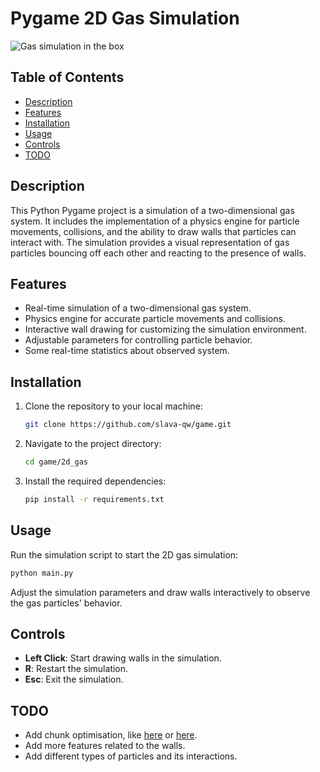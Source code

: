 # Pygame 2D Gas Simulation

![Gas simulation in the box](./videos/2dgas.gif)

## Table of Contents

- [Description](#description)
- [Features](#features)
- [Installation](#installation)
- [Usage](#usage)
- [Controls](#controls)
- [TODO](#todo)

## Description

This Python Pygame project is a simulation of a two-dimensional gas system. It includes the implementation of a physics engine for particle movements, collisions, and the ability to draw walls that particles can interact with. The simulation provides a visual representation of gas particles bouncing off each other and reacting to the presence of walls.

## Features

- Real-time simulation of a two-dimensional gas system.
- Physics engine for accurate particle movements and collisions.
- Interactive wall drawing for customizing the simulation environment.
- Adjustable parameters for controlling particle behavior.
- Some real-time statistics about observed system.

## Installation

1. Clone the repository to your local machine:

   ```bash
   git clone https://github.com/slava-qw/game.git
   ```

2. Navigate to the project directory:

   ```bash
   cd game/2d_gas
   ```

3. Install the required dependencies:

   ```bash
   pip install -r requirements.txt
   ```

## Usage

Run the simulation script to start the 2D gas simulation:

```bash
python main.py
```

Adjust the simulation parameters and draw walls interactively to observe the gas particles' behavior.

## Controls

- **Left Click**: Start drawing walls in the simulation.
- **R**: Restart the simulation.
- **Esc**: Exit the simulation.

## TODO
- Add chunk optimisation, like [here](https://youtu.be/5Ka3tbbT-9E?si=wzKH-vOJXShq-b5e) or [here](https://youtu.be/eED4bSkYCB8?si=zXZ9QaoGsh-I-fKV).
- Add more features related to the walls.
- Add different types of particles and its interactions.
